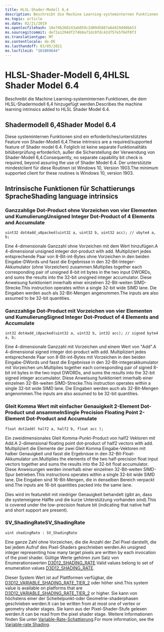 ```yaml
---
title: HLSL-Shader-Modell 6,4
description: Beschreibt die Machine Learning-systeminternen Funktionen, die dem HLSL-Shadermodell 6,4 hinzugefügt werden.
ms.topic: article
ms.date: 02/21/2019
ms.openlocfilehash: 10e74b268243ab059c2d0945887a6d429d40bb53
ms.sourcegitcommit: de72a1294df274b0a71dc0fdc42d757e5f6df0f3
ms.translationtype: MT
ms.contentlocale: de-DE
ms.lasthandoff: 03/05/2021
ms.locfileid: "103869644"
---
```

# <a name="hlsl-shader-model-64"></a><span data-ttu-id="c52d6-103">HLSL-Shader-Modell 6,4</span><span class="sxs-lookup"><span data-stu-id="c52d6-103">HLSL Shader Model 6.4</span></span>

<span data-ttu-id="c52d6-104">Beschreibt die Machine Learning-systeminternen Funktionen, die dem HLSL-Shadermodell 6,4 hinzugefügt werden.</span><span class="sxs-lookup"><span data-stu-id="c52d6-104">Describes the machine learning intrinsics added to HLSL Shader Model 6.4.</span></span>

## <a name="shader-model-64"></a><span data-ttu-id="c52d6-105">Shadermodell 6,4</span><span class="sxs-lookup"><span data-stu-id="c52d6-105">Shader Model 6.4</span></span>
<span data-ttu-id="c52d6-106">Diese systeminternen Funktionen sind ein erforderliches/unterstütztes Feature von Shader-Modell 6,4.</span><span class="sxs-lookup"><span data-stu-id="c52d6-106">These intrinsics are a required/supported feature of Shader model 6.4.</span></span> <span data-ttu-id="c52d6-107">Folglich ist keine separate Funktionalitäts bitüberprüfung erforderlich, außer die Sicherstellung der Verwendung von Shader-Modell 6,4.</span><span class="sxs-lookup"><span data-stu-id="c52d6-107">Consequently, no separate capability bit check is required, beyond assuring the use of Shader Model 6.4.</span></span> <span data-ttu-id="c52d6-108">Der unterstützte mindestclient für diese Routinen ist Windows 10, Version 1903.</span><span class="sxs-lookup"><span data-stu-id="c52d6-108">The minimum supported client for these routines is Windows 10, version 1903.</span></span>

## <a name="shading-language-intrinsics"></a><span data-ttu-id="c52d6-109">Intrinsische Funktionen für Schattierungs Sprache</span><span class="sxs-lookup"><span data-stu-id="c52d6-109">Shading language intrinsics</span></span>

### <a name="unsigned-integer-dot-product-of-4-elements-and-accumulate"></a><span data-ttu-id="c52d6-110">Ganzzahlige Dot-Product ohne Vorzeichen von vier Elementen und Kumulierung</span><span class="sxs-lookup"><span data-stu-id="c52d6-110">Unsigned Integer Dot-Product of 4 Elements and Accumulate</span></span>
```syntax
uint32 dot4add_u8packed(uint32 a, uint32 b, uint32 acc); // ubyte4 a, b;
```
 
<span data-ttu-id="c52d6-111">Eine 4-dimensionale Ganzzahl ohne Vorzeichen mit dem Wert hinzufügen.</span><span class="sxs-lookup"><span data-stu-id="c52d6-111">A 4-dimensional unsigned integer dot-product with add.</span></span> <span data-ttu-id="c52d6-112">Multipliziert jedes entsprechende Paar von 8-Bit-int-Bytes ohne Vorzeichen in den beiden Eingabe-DWords und fasst die Ergebnisse in den 32-Bit-Integer-Akkumulator (ohne Vorzeichen) zusammen.</span><span class="sxs-lookup"><span data-stu-id="c52d6-112">Multiplies together each corresponding pair of unsigned 8-bit int bytes in the two input DWORDs, and sums the results into the 32-bit unsigned integer accumulator.</span></span> <span data-ttu-id="c52d6-113">Diese Anweisung funktioniert innerhalb einer einzelnen 32-Bit-weiten SIMD-Strecke.</span><span class="sxs-lookup"><span data-stu-id="c52d6-113">This instruction operates within a single 32-bit wide SIMD lane.</span></span> <span data-ttu-id="c52d6-114">Die Eingaben werden auch als 32-Bit-Mengen angenommen.</span><span class="sxs-lookup"><span data-stu-id="c52d6-114">The inputs are also assumed to be 32-bit quantities.</span></span>
 
### <a name="signed-integer-dot-product-of-4-elements-and-accumulate"></a><span data-ttu-id="c52d6-115">Ganzzahlige Dot-Product mit Vorzeichen von vier Elementen und Kumulierung</span><span class="sxs-lookup"><span data-stu-id="c52d6-115">Signed Integer Dot-Product of 4 Elements and Accumulate</span></span>
```syntax
int32 dot4add_i8packed(uint32 a, uint32 b, int32 acc); // signed byte4 a, b;
```

<span data-ttu-id="c52d6-116">Eine 4-dimensionale Ganzzahl mit Vorzeichen und einem Wert von "Add".</span><span class="sxs-lookup"><span data-stu-id="c52d6-116">A 4-dimensional signed integer dot-product with add.</span></span> <span data-ttu-id="c52d6-117">Multipliziert jedes entsprechende Paar von 8-Bit-int-Bytes mit Vorzeichen in den beiden Eingabe-DWords und fasst die Ergebnisse in den 32-Bit-integerakkumulator mit Vorzeichen um.</span><span class="sxs-lookup"><span data-stu-id="c52d6-117">Multiplies together each corresponding pair of signed 8-bit int bytes in the two input DWORDs, and sums the results into the 32-bit signed integer accumulator.</span></span> <span data-ttu-id="c52d6-118">Diese Anweisung funktioniert innerhalb einer einzelnen 32-Bit-weiten SIMD-Strecke.</span><span class="sxs-lookup"><span data-stu-id="c52d6-118">This instruction operates within a single 32-bit wide SIMD lane.</span></span> <span data-ttu-id="c52d6-119">Die Eingaben werden auch als 32-Bit-Mengen angenommen.</span><span class="sxs-lookup"><span data-stu-id="c52d6-119">The inputs are also assumed to be 32-bit quantities.</span></span>
 
### <a name="single-precision-floating-point-2-element-dot-product-and-accumulate"></a><span data-ttu-id="c52d6-120">Gleit Komma Wert mit einfacher Genauigkeit 2-Element Dot-Product und ansammeln</span><span class="sxs-lookup"><span data-stu-id="c52d6-120">Single Precision Floating Point 2-Element Dot-Product and Accumulate</span></span>
```syntax
float dot2add( half2 a, half2 b, float acc );
```

<span data-ttu-id="c52d6-121">Ein zweidimensionales Gleit Komma-Punkt-Product von half2 Vektoren mit Add.</span><span class="sxs-lookup"><span data-stu-id="c52d6-121">A 2-dimensional floating point dot-product of half2 vectors with add.</span></span> <span data-ttu-id="c52d6-122">Multipliziert die Elemente der zwei Gleit Komma Eingabe-Vektoren mit halber Genauigkeit und fasst die Ergebnisse in den 32-Bit-Float-Akkumulator um.</span><span class="sxs-lookup"><span data-stu-id="c52d6-122">Multiplies the elements of the two half-precision float input vectors together and sums the results into the 32-bit float accumulator.</span></span> <span data-ttu-id="c52d6-123">Diese Anweisungen werden innerhalb einer einzelnen 32-Bit-weiten SIMD-Spur betrieben.</span><span class="sxs-lookup"><span data-stu-id="c52d6-123">This instructions operates within a single 32-bit wide SIMD lane.</span></span> <span data-ttu-id="c52d6-124">Die Eingaben sind 16-Bit-Mengen, die in denselben Bereich verpackt sind.</span><span class="sxs-lookup"><span data-stu-id="c52d6-124">The inputs are 16-bit quantities packed into the same lane.</span></span>

<span data-ttu-id="c52d6-125">Dies wird im featurebit mit niedriger Genauigkeit behandelt (gibt an, dass die systemeigene Hälfte und die kurze Unterstützung vorhanden sind).</span><span class="sxs-lookup"><span data-stu-id="c52d6-125">This is covered under the low-precision feature bit (indicating that native half and short support are present).</span></span>

### <a name="sv_shadingrate"></a><span data-ttu-id="c52d6-126">SV_ShadingRate</span><span class="sxs-lookup"><span data-stu-id="c52d6-126">SV_ShadingRate</span></span>
```syntax
uint shadingRate : SV_ShadingRate
```

<span data-ttu-id="c52d6-127">Eine ganze Zahl ohne Vorzeichen, die die Anzahl der Ziel Pixel darstellt, die bei jedem Aufruf des Pixel-Shaders geschrieben werden.</span><span class="sxs-lookup"><span data-stu-id="c52d6-127">An unsigned integer representing how many target pixels are written by each invocation of the pixel shader.</span></span> <span data-ttu-id="c52d6-128">Gültige Werte gehören zum Satz von Enumerationswerten [D3D12_SHADING_RATE](/windows/win32/api/d3d12/ne-d3d12-d3d12_shading_rate).</span><span class="sxs-lookup"><span data-stu-id="c52d6-128">Valid values belong to set of enumeration values [D3D12_SHADING_RATE](/windows/win32/api/d3d12/ne-d3d12-d3d12_shading_rate).</span></span>

<span data-ttu-id="c52d6-129">Dieser System Wert ist auf Plattformen verfügbar, die [D3D12_VARIABLE_SHADING_RATE_TIER_2](/windows/win32/api/d3d12/ne-d3d12-d3d12_variable_shading_rate_tier) oder höher sind.</span><span class="sxs-lookup"><span data-stu-id="c52d6-129">This system value is available on platforms that are [D3D12_VARIABLE_SHADING_RATE_TIER_2](/windows/win32/api/d3d12/ne-d3d12-d3d12_variable_shading_rate_tier) or higher.</span></span> <span data-ttu-id="c52d6-130">Sie kann von höchstens einer der Scheitelpunkt-oder Geometrie-shaderphasen geschrieben werden.</span><span class="sxs-lookup"><span data-stu-id="c52d6-130">It can be written from at most one of vertex or geometry shader stages.</span></span> <span data-ttu-id="c52d6-131">Sie kann aus der Pixel-Shader-Stufe gelesen werden.</span><span class="sxs-lookup"><span data-stu-id="c52d6-131">It can be read from the pixel shader stage.</span></span> <span data-ttu-id="c52d6-132">Weitere Informationen finden Sie unter [Variable-Rate-Schattierung](../direct3d12/vrs.md).</span><span class="sxs-lookup"><span data-stu-id="c52d6-132">For more information, see the [Variable-rate Shading](../direct3d12/vrs.md).</span></span>